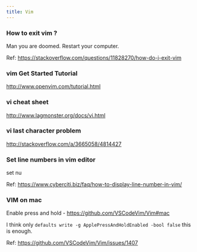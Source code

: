 ```yaml
---
title: Vim
---
```


### How to exit vim ?

Man you are doomed. Restart your computer.

Ref: https://stackoverflow.com/questions/11828270/how-do-i-exit-vim

### vim Get Started Tutorial

http://www.openvim.com/tutorial.html

### vi cheat sheet

http://www.lagmonster.org/docs/vi.html

### vi last character problem

http://stackoverflow.com/a/3665058/4814427

### Set line numbers in vim editor

set nu

Ref: https://www.cyberciti.biz/faq/how-to-display-line-number-in-vim/

### VIM on mac 

Enable press and hold - https://github.com/VSCodeVim/Vim#mac 

I think only `defaults write -g ApplePressAndHoldEnabled -bool false` this is enough.

Ref: https://github.com/VSCodeVim/Vim/issues/1407

